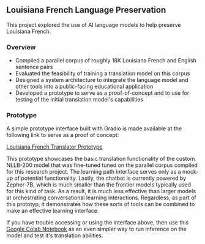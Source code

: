 ## Louisiana French Language Preservation
This project explored the use of AI language models to help preserve Louisiana French.

### Overview
- Compiled a parallel corpus of roughly 18K Louisiana French and English sentence pairs
- Evaluated the feasibility of training a translation model on this corpus
- Designed a system architecture to integrate the language model and other tools into a public-facing educational application
- Developed a prototype to serve as a proof-of-concept and to use for testing of the initial translation model's capabilities

### Prototype
A simple prototype interface built with Gradio is made available at the following link to serve as a proof of concept:

[Louisiana French Translator Prototype](https://huggingface.co/spaces/c-walls/Louisiana-French) 

This prototype showcases the basic translation functionality of the custom NLLB-200 model that was fine-tuned tuned on the parallel corpus compiled for this research project. The learning path interface serves only as a mock-up of potential functionality. Lastly, the chatbot is currently powered by Zepher-7B, which is much smaller than the frontier models typically used for this kind of task. As a result, it is much less effective than larger models at orchestrating conversational learning interactions. Regardless, as part of this prototyp, it demonstrates how these sorts of tools can be combined to make an effective learning interface. 

If you have trouble accessing or using the interface above, then use this [Google Colab Notebook](https://colab.research.google.com/drive/1raMg-TpSXWfhNMLUl8XIkanC7wcEFQW6?usp=sharing) as an even simpler way to run inference on the model and test it's translation abilities.
